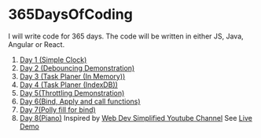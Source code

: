 # 365DaysOfCoding
I will write code for 365 days. The code will be written in either JS, Java, Angular or React.
<ol>
  <li><a href = "https://github.com/umamahesh51/365DaysOfCoding/tree/main/Day1">Day 1 (Simple Clock) </a></li>
  <li><a href = "https://github.com/umamahesh51/365DaysOfCoding/tree/main/Day2">Day 2 (Debouncing Demonstration)</a></li>
  <li><a href = "https://github.com/umamahesh51/365DaysOfCoding/tree/main/Day3">Day 3 (Task Planer (In Memory)) </a></li>
  <li><a href = "https://github.com/umamahesh51/365DaysOfCoding/tree/main/Day4">Day 4 (Task Planer (IndexDB)) </a></li>
  <li><a href = "https://github.com/umamahesh51/365DaysOfCoding/tree/main/Day5">Day 5(Throttling Demonstration) </a></li>
  <li><a href = "https://github.com/umamahesh51/365DaysOfCoding/tree/main/Day6">Day 6(Bind, Apply and call functions) </a></li>
  <li><a href = "https://github.com/umamahesh51/365DaysOfCoding/tree/main/Day7">Day 7(Polly fill for bind) </a></li>
  <li><a href = "https://github.com/umamahesh51/365DaysOfCoding/tree/main/Day8">Day 8(Piano)</a> Inspired by <a href ="https://youtu.be/vjco5yKZpU8">Web Dev Simplified Youtube Channel</a>
    See <a href= "https://umamahesh51.github.io/Piano/" >Live Demo</a>
  </li>
</ol>
